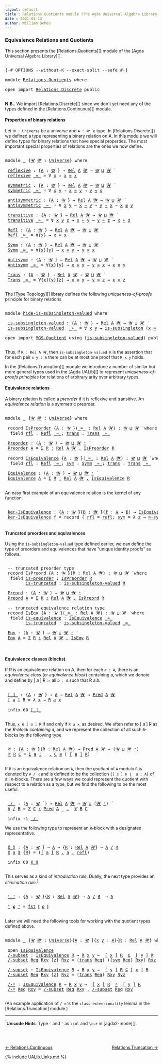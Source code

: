```yaml
---
layout: default
title : Relations.Quotients module (The Agda Universal Algebra Library)
date : 2021-01-13
author: William DeMeo
---
```


### <a id="equivalence-relations-and-quotients">Equivalence Relations and Quotients</a>

This section presents the [Relations.Quotients][] module of the [Agda Universal Algebra Library][].

<pre class="Agda">

<a id="342" class="Symbol">{-#</a> <a id="346" class="Keyword">OPTIONS</a> <a id="354" class="Pragma">--without-K</a> <a id="366" class="Pragma">--exact-split</a> <a id="380" class="Pragma">--safe</a> <a id="387" class="Symbol">#-}</a>

<a id="392" class="Keyword">module</a> <a id="399" href="Relations.Quotients.html" class="Module">Relations.Quotients</a> <a id="419" class="Keyword">where</a>

<a id="426" class="Keyword">open</a> <a id="431" class="Keyword">import</a> <a id="438" href="Relations.Discrete.html" class="Module">Relations.Discrete</a> <a id="457" class="Keyword">public</a>

</pre>

**N.B.**. We import [Relations.Discrete][] since we don't yet need any of the types defined in the [Relations.Continuous][] module.


#### <a id="properties-of-binary-relations">Properties of binary relations</a>

Let `𝓤 : Universe` be a universe and `A : 𝓤 ̇` a type.  In [Relations.Discrete][] we defined a type representing a binary relation on A.  In this module we will define types for binary relations that have special properties. The most important special properties of relations are the ones we now define.

<pre class="Agda">

<a id="1010" class="Keyword">module</a> <a id="1017" href="Relations.Quotients.html#1017" class="Module">_</a> <a id="1019" class="Symbol">{</a><a id="1020" href="Relations.Quotients.html#1020" class="Bound">𝓤</a> <a id="1022" href="Relations.Quotients.html#1022" class="Bound">𝓦</a> <a id="1024" class="Symbol">:</a> <a id="1026" href="Universes.html#205" class="Postulate">Universe</a><a id="1034" class="Symbol">}</a> <a id="1036" class="Keyword">where</a>

 <a id="1044" href="Relations.Quotients.html#1044" class="Function">reflexive</a> <a id="1054" class="Symbol">:</a> <a id="1056" class="Symbol">{</a><a id="1057" href="Relations.Quotients.html#1057" class="Bound">A</a> <a id="1059" class="Symbol">:</a> <a id="1061" href="Relations.Quotients.html#1020" class="Bound">𝓤</a> <a id="1063" href="Universes.html#403" class="Function Operator">̇</a><a id="1064" class="Symbol">}</a> <a id="1066" class="Symbol">→</a> <a id="1068" href="Relations.Discrete.html#6780" class="Function">Rel</a> <a id="1072" href="Relations.Quotients.html#1057" class="Bound">A</a> <a id="1074" href="Relations.Quotients.html#1022" class="Bound">𝓦</a> <a id="1076" class="Symbol">→</a> <a id="1078" href="Relations.Quotients.html#1020" class="Bound">𝓤</a> <a id="1080" href="Agda.Primitive.html#636" class="Primitive Operator">⊔</a> <a id="1082" href="Relations.Quotients.html#1022" class="Bound">𝓦</a> <a id="1084" href="Universes.html#403" class="Function Operator">̇</a>
 <a id="1087" href="Relations.Quotients.html#1044" class="Function">reflexive</a> <a id="1097" href="Relations.Quotients.html#1097" class="Bound Operator">_≈_</a> <a id="1101" class="Symbol">=</a> <a id="1103" class="Symbol">∀</a> <a id="1105" href="Relations.Quotients.html#1105" class="Bound">x</a> <a id="1107" class="Symbol">→</a> <a id="1109" href="Relations.Quotients.html#1105" class="Bound">x</a> <a id="1111" href="Relations.Quotients.html#1097" class="Bound Operator">≈</a> <a id="1113" href="Relations.Quotients.html#1105" class="Bound">x</a>

 <a id="1117" href="Relations.Quotients.html#1117" class="Function">symmetric</a> <a id="1127" class="Symbol">:</a> <a id="1129" class="Symbol">{</a><a id="1130" href="Relations.Quotients.html#1130" class="Bound">A</a> <a id="1132" class="Symbol">:</a> <a id="1134" href="Relations.Quotients.html#1020" class="Bound">𝓤</a> <a id="1136" href="Universes.html#403" class="Function Operator">̇</a><a id="1137" class="Symbol">}</a> <a id="1139" class="Symbol">→</a> <a id="1141" href="Relations.Discrete.html#6780" class="Function">Rel</a> <a id="1145" href="Relations.Quotients.html#1130" class="Bound">A</a> <a id="1147" href="Relations.Quotients.html#1022" class="Bound">𝓦</a> <a id="1149" class="Symbol">→</a> <a id="1151" href="Relations.Quotients.html#1020" class="Bound">𝓤</a> <a id="1153" href="Agda.Primitive.html#636" class="Primitive Operator">⊔</a> <a id="1155" href="Relations.Quotients.html#1022" class="Bound">𝓦</a> <a id="1157" href="Universes.html#403" class="Function Operator">̇</a>
 <a id="1160" href="Relations.Quotients.html#1117" class="Function">symmetric</a> <a id="1170" href="Relations.Quotients.html#1170" class="Bound Operator">_≈_</a> <a id="1174" class="Symbol">=</a> <a id="1176" class="Symbol">∀</a> <a id="1178" href="Relations.Quotients.html#1178" class="Bound">x</a> <a id="1180" href="Relations.Quotients.html#1180" class="Bound">y</a> <a id="1182" class="Symbol">→</a> <a id="1184" href="Relations.Quotients.html#1178" class="Bound">x</a> <a id="1186" href="Relations.Quotients.html#1170" class="Bound Operator">≈</a> <a id="1188" href="Relations.Quotients.html#1180" class="Bound">y</a> <a id="1190" class="Symbol">→</a> <a id="1192" href="Relations.Quotients.html#1180" class="Bound">y</a> <a id="1194" href="Relations.Quotients.html#1170" class="Bound Operator">≈</a> <a id="1196" href="Relations.Quotients.html#1178" class="Bound">x</a>

 <a id="1200" href="Relations.Quotients.html#1200" class="Function">antisymmetric</a> <a id="1214" class="Symbol">:</a> <a id="1216" class="Symbol">{</a><a id="1217" href="Relations.Quotients.html#1217" class="Bound">A</a> <a id="1219" class="Symbol">:</a> <a id="1221" href="Relations.Quotients.html#1020" class="Bound">𝓤</a> <a id="1223" href="Universes.html#403" class="Function Operator">̇</a><a id="1224" class="Symbol">}</a> <a id="1226" class="Symbol">→</a> <a id="1228" href="Relations.Discrete.html#6780" class="Function">Rel</a> <a id="1232" href="Relations.Quotients.html#1217" class="Bound">A</a> <a id="1234" href="Relations.Quotients.html#1022" class="Bound">𝓦</a> <a id="1236" class="Symbol">→</a> <a id="1238" href="Relations.Quotients.html#1020" class="Bound">𝓤</a> <a id="1240" href="Agda.Primitive.html#636" class="Primitive Operator">⊔</a> <a id="1242" href="Relations.Quotients.html#1022" class="Bound">𝓦</a> <a id="1244" href="Universes.html#403" class="Function Operator">̇</a>
 <a id="1247" href="Relations.Quotients.html#1200" class="Function">antisymmetric</a> <a id="1261" href="Relations.Quotients.html#1261" class="Bound Operator">_≈_</a> <a id="1265" class="Symbol">=</a> <a id="1267" class="Symbol">∀</a> <a id="1269" href="Relations.Quotients.html#1269" class="Bound">x</a> <a id="1271" href="Relations.Quotients.html#1271" class="Bound">y</a> <a id="1273" class="Symbol">→</a> <a id="1275" href="Relations.Quotients.html#1269" class="Bound">x</a> <a id="1277" href="Relations.Quotients.html#1261" class="Bound Operator">≈</a> <a id="1279" href="Relations.Quotients.html#1271" class="Bound">y</a> <a id="1281" class="Symbol">→</a> <a id="1283" href="Relations.Quotients.html#1271" class="Bound">y</a> <a id="1285" href="Relations.Quotients.html#1261" class="Bound Operator">≈</a> <a id="1287" href="Relations.Quotients.html#1269" class="Bound">x</a> <a id="1289" class="Symbol">→</a> <a id="1291" href="Relations.Quotients.html#1269" class="Bound">x</a> <a id="1293" href="Overture.Equality.html#2388" class="Datatype Operator">≡</a> <a id="1295" href="Relations.Quotients.html#1271" class="Bound">y</a>

 <a id="1299" href="Relations.Quotients.html#1299" class="Function">transitive</a> <a id="1310" class="Symbol">:</a> <a id="1312" class="Symbol">{</a><a id="1313" href="Relations.Quotients.html#1313" class="Bound">A</a> <a id="1315" class="Symbol">:</a> <a id="1317" href="Relations.Quotients.html#1020" class="Bound">𝓤</a> <a id="1319" href="Universes.html#403" class="Function Operator">̇</a><a id="1320" class="Symbol">}</a> <a id="1322" class="Symbol">→</a> <a id="1324" href="Relations.Discrete.html#6780" class="Function">Rel</a> <a id="1328" href="Relations.Quotients.html#1313" class="Bound">A</a> <a id="1330" href="Relations.Quotients.html#1022" class="Bound">𝓦</a> <a id="1332" class="Symbol">→</a> <a id="1334" href="Relations.Quotients.html#1020" class="Bound">𝓤</a> <a id="1336" href="Agda.Primitive.html#636" class="Primitive Operator">⊔</a> <a id="1338" href="Relations.Quotients.html#1022" class="Bound">𝓦</a> <a id="1340" href="Universes.html#403" class="Function Operator">̇</a>
 <a id="1343" href="Relations.Quotients.html#1299" class="Function">transitive</a> <a id="1354" href="Relations.Quotients.html#1354" class="Bound Operator">_≈_</a> <a id="1358" class="Symbol">=</a> <a id="1360" class="Symbol">∀</a> <a id="1362" href="Relations.Quotients.html#1362" class="Bound">x</a> <a id="1364" href="Relations.Quotients.html#1364" class="Bound">y</a> <a id="1366" href="Relations.Quotients.html#1366" class="Bound">z</a> <a id="1368" class="Symbol">→</a> <a id="1370" href="Relations.Quotients.html#1362" class="Bound">x</a> <a id="1372" href="Relations.Quotients.html#1354" class="Bound Operator">≈</a> <a id="1374" href="Relations.Quotients.html#1364" class="Bound">y</a> <a id="1376" class="Symbol">→</a> <a id="1378" href="Relations.Quotients.html#1364" class="Bound">y</a> <a id="1380" href="Relations.Quotients.html#1354" class="Bound Operator">≈</a> <a id="1382" href="Relations.Quotients.html#1366" class="Bound">z</a> <a id="1384" class="Symbol">→</a> <a id="1386" href="Relations.Quotients.html#1362" class="Bound">x</a> <a id="1388" href="Relations.Quotients.html#1354" class="Bound Operator">≈</a> <a id="1390" href="Relations.Quotients.html#1366" class="Bound">z</a>

 <a id="1394" href="Relations.Quotients.html#1394" class="Function">Refl</a> <a id="1399" class="Symbol">:</a> <a id="1401" class="Symbol">{</a><a id="1402" href="Relations.Quotients.html#1402" class="Bound">A</a> <a id="1404" class="Symbol">:</a> <a id="1406" href="Relations.Quotients.html#1020" class="Bound">𝓤</a> <a id="1408" href="Universes.html#403" class="Function Operator">̇</a><a id="1409" class="Symbol">}</a> <a id="1411" class="Symbol">→</a> <a id="1413" href="Relations.Discrete.html#6780" class="Function">Rel</a> <a id="1417" href="Relations.Quotients.html#1402" class="Bound">A</a> <a id="1419" href="Relations.Quotients.html#1022" class="Bound">𝓦</a> <a id="1421" class="Symbol">→</a> <a id="1423" href="Relations.Quotients.html#1020" class="Bound">𝓤</a> <a id="1425" href="Agda.Primitive.html#636" class="Primitive Operator">⊔</a> <a id="1427" href="Relations.Quotients.html#1022" class="Bound">𝓦</a> <a id="1429" href="Universes.html#403" class="Function Operator">̇</a>
 <a id="1432" href="Relations.Quotients.html#1394" class="Function">Refl</a> <a id="1437" href="Relations.Quotients.html#1437" class="Bound Operator">_≈_</a> <a id="1441" class="Symbol">=</a> <a id="1443" class="Symbol">∀{</a><a id="1445" href="Relations.Quotients.html#1445" class="Bound">x</a><a id="1446" class="Symbol">}</a> <a id="1448" class="Symbol">→</a> <a id="1450" href="Relations.Quotients.html#1445" class="Bound">x</a> <a id="1452" href="Relations.Quotients.html#1437" class="Bound Operator">≈</a> <a id="1454" href="Relations.Quotients.html#1445" class="Bound">x</a>

 <a id="1458" href="Relations.Quotients.html#1458" class="Function">Symm</a> <a id="1463" class="Symbol">:</a> <a id="1465" class="Symbol">{</a><a id="1466" href="Relations.Quotients.html#1466" class="Bound">A</a> <a id="1468" class="Symbol">:</a> <a id="1470" href="Relations.Quotients.html#1020" class="Bound">𝓤</a> <a id="1472" href="Universes.html#403" class="Function Operator">̇</a><a id="1473" class="Symbol">}</a> <a id="1475" class="Symbol">→</a> <a id="1477" href="Relations.Discrete.html#6780" class="Function">Rel</a> <a id="1481" href="Relations.Quotients.html#1466" class="Bound">A</a> <a id="1483" href="Relations.Quotients.html#1022" class="Bound">𝓦</a> <a id="1485" class="Symbol">→</a> <a id="1487" href="Relations.Quotients.html#1020" class="Bound">𝓤</a> <a id="1489" href="Agda.Primitive.html#636" class="Primitive Operator">⊔</a> <a id="1491" href="Relations.Quotients.html#1022" class="Bound">𝓦</a> <a id="1493" href="Universes.html#403" class="Function Operator">̇</a>
 <a id="1496" href="Relations.Quotients.html#1458" class="Function">Symm</a> <a id="1501" href="Relations.Quotients.html#1501" class="Bound Operator">_≈_</a> <a id="1505" class="Symbol">=</a> <a id="1507" class="Symbol">∀{</a><a id="1509" href="Relations.Quotients.html#1509" class="Bound">x</a><a id="1510" class="Symbol">}{</a><a id="1512" href="Relations.Quotients.html#1512" class="Bound">y</a><a id="1513" class="Symbol">}</a> <a id="1515" class="Symbol">→</a> <a id="1517" href="Relations.Quotients.html#1509" class="Bound">x</a> <a id="1519" href="Relations.Quotients.html#1501" class="Bound Operator">≈</a> <a id="1521" href="Relations.Quotients.html#1512" class="Bound">y</a> <a id="1523" class="Symbol">→</a> <a id="1525" href="Relations.Quotients.html#1512" class="Bound">y</a> <a id="1527" href="Relations.Quotients.html#1501" class="Bound Operator">≈</a> <a id="1529" href="Relations.Quotients.html#1509" class="Bound">x</a>

 <a id="1533" href="Relations.Quotients.html#1533" class="Function">Antisymm</a> <a id="1542" class="Symbol">:</a> <a id="1544" class="Symbol">{</a><a id="1545" href="Relations.Quotients.html#1545" class="Bound">A</a> <a id="1547" class="Symbol">:</a> <a id="1549" href="Relations.Quotients.html#1020" class="Bound">𝓤</a> <a id="1551" href="Universes.html#403" class="Function Operator">̇</a><a id="1552" class="Symbol">}</a> <a id="1554" class="Symbol">→</a> <a id="1556" href="Relations.Discrete.html#6780" class="Function">Rel</a> <a id="1560" href="Relations.Quotients.html#1545" class="Bound">A</a> <a id="1562" href="Relations.Quotients.html#1022" class="Bound">𝓦</a> <a id="1564" class="Symbol">→</a> <a id="1566" href="Relations.Quotients.html#1020" class="Bound">𝓤</a> <a id="1568" href="Agda.Primitive.html#636" class="Primitive Operator">⊔</a> <a id="1570" href="Relations.Quotients.html#1022" class="Bound">𝓦</a> <a id="1572" href="Universes.html#403" class="Function Operator">̇</a>
 <a id="1575" href="Relations.Quotients.html#1533" class="Function">Antisymm</a> <a id="1584" href="Relations.Quotients.html#1584" class="Bound Operator">_≈_</a> <a id="1588" class="Symbol">=</a> <a id="1590" class="Symbol">∀{</a><a id="1592" href="Relations.Quotients.html#1592" class="Bound">x</a><a id="1593" class="Symbol">}{</a><a id="1595" href="Relations.Quotients.html#1595" class="Bound">y</a><a id="1596" class="Symbol">}</a> <a id="1598" class="Symbol">→</a> <a id="1600" href="Relations.Quotients.html#1592" class="Bound">x</a> <a id="1602" href="Relations.Quotients.html#1584" class="Bound Operator">≈</a> <a id="1604" href="Relations.Quotients.html#1595" class="Bound">y</a> <a id="1606" class="Symbol">→</a> <a id="1608" href="Relations.Quotients.html#1595" class="Bound">y</a> <a id="1610" href="Relations.Quotients.html#1584" class="Bound Operator">≈</a> <a id="1612" href="Relations.Quotients.html#1592" class="Bound">x</a> <a id="1614" class="Symbol">→</a> <a id="1616" href="Relations.Quotients.html#1592" class="Bound">x</a> <a id="1618" href="Overture.Equality.html#2388" class="Datatype Operator">≡</a> <a id="1620" href="Relations.Quotients.html#1595" class="Bound">y</a>

 <a id="1624" href="Relations.Quotients.html#1624" class="Function">Trans</a> <a id="1630" class="Symbol">:</a> <a id="1632" class="Symbol">{</a><a id="1633" href="Relations.Quotients.html#1633" class="Bound">A</a> <a id="1635" class="Symbol">:</a> <a id="1637" href="Relations.Quotients.html#1020" class="Bound">𝓤</a> <a id="1639" href="Universes.html#403" class="Function Operator">̇</a><a id="1640" class="Symbol">}</a> <a id="1642" class="Symbol">→</a> <a id="1644" href="Relations.Discrete.html#6780" class="Function">Rel</a> <a id="1648" href="Relations.Quotients.html#1633" class="Bound">A</a> <a id="1650" href="Relations.Quotients.html#1022" class="Bound">𝓦</a> <a id="1652" class="Symbol">→</a> <a id="1654" href="Relations.Quotients.html#1020" class="Bound">𝓤</a> <a id="1656" href="Agda.Primitive.html#636" class="Primitive Operator">⊔</a> <a id="1658" href="Relations.Quotients.html#1022" class="Bound">𝓦</a> <a id="1660" href="Universes.html#403" class="Function Operator">̇</a>
 <a id="1663" href="Relations.Quotients.html#1624" class="Function">Trans</a> <a id="1669" href="Relations.Quotients.html#1669" class="Bound Operator">_≈_</a> <a id="1673" class="Symbol">=</a> <a id="1675" class="Symbol">∀{</a><a id="1677" href="Relations.Quotients.html#1677" class="Bound">x</a><a id="1678" class="Symbol">}{</a><a id="1680" href="Relations.Quotients.html#1680" class="Bound">y</a><a id="1681" class="Symbol">}{</a><a id="1683" href="Relations.Quotients.html#1683" class="Bound">z</a><a id="1684" class="Symbol">}</a> <a id="1686" class="Symbol">→</a> <a id="1688" href="Relations.Quotients.html#1677" class="Bound">x</a> <a id="1690" href="Relations.Quotients.html#1669" class="Bound Operator">≈</a> <a id="1692" href="Relations.Quotients.html#1680" class="Bound">y</a> <a id="1694" class="Symbol">→</a> <a id="1696" href="Relations.Quotients.html#1680" class="Bound">y</a> <a id="1698" href="Relations.Quotients.html#1669" class="Bound Operator">≈</a> <a id="1700" href="Relations.Quotients.html#1683" class="Bound">z</a> <a id="1702" class="Symbol">→</a> <a id="1704" href="Relations.Quotients.html#1677" class="Bound">x</a> <a id="1706" href="Relations.Quotients.html#1669" class="Bound Operator">≈</a> <a id="1708" href="Relations.Quotients.html#1683" class="Bound">z</a>

</pre>

The [Type Topology][] library defines the following *uniqueness-of-proofs* principle for binary relations.

<pre class="Agda">

<a id="1845" class="Keyword">module</a> <a id="hide-is-subsingleton-valued"></a><a id="1852" href="Relations.Quotients.html#1852" class="Module">hide-is-subsingleton-valued</a> <a id="1880" class="Keyword">where</a>

 <a id="hide-is-subsingleton-valued.is-subsingleton-valued"></a><a id="1888" href="Relations.Quotients.html#1888" class="Function">is-subsingleton-valued</a> <a id="1911" class="Symbol">:</a> <a id="1913" class="Symbol">{</a><a id="1914" href="Relations.Quotients.html#1914" class="Bound">A</a> <a id="1916" class="Symbol">:</a> <a id="1918" href="Universes.html#260" class="Generalizable">𝓤</a> <a id="1920" href="Universes.html#403" class="Function Operator">̇</a><a id="1921" class="Symbol">}</a> <a id="1923" class="Symbol">→</a> <a id="1925" href="Relations.Discrete.html#6780" class="Function">Rel</a> <a id="1929" href="Relations.Quotients.html#1914" class="Bound">A</a> <a id="1931" href="Universes.html#264" class="Generalizable">𝓦</a> <a id="1933" class="Symbol">→</a> <a id="1935" href="Universes.html#260" class="Generalizable">𝓤</a> <a id="1937" href="Agda.Primitive.html#636" class="Primitive Operator">⊔</a> <a id="1939" href="Universes.html#264" class="Generalizable">𝓦</a> <a id="1941" href="Universes.html#403" class="Function Operator">̇</a>
 <a id="1944" href="Relations.Quotients.html#1888" class="Function">is-subsingleton-valued</a>  <a id="1968" href="Relations.Quotients.html#1968" class="Bound Operator">_≈_</a> <a id="1972" class="Symbol">=</a> <a id="1974" class="Symbol">∀</a> <a id="1976" href="Relations.Quotients.html#1976" class="Bound">x</a> <a id="1978" href="Relations.Quotients.html#1978" class="Bound">y</a> <a id="1980" class="Symbol">→</a> <a id="1982" href="MGS-Basic-UF.html#743" class="Function">is-subsingleton</a> <a id="1998" class="Symbol">(</a><a id="1999" href="Relations.Quotients.html#1976" class="Bound">x</a> <a id="2001" href="Relations.Quotients.html#1968" class="Bound Operator">≈</a> <a id="2003" href="Relations.Quotients.html#1978" class="Bound">y</a><a id="2004" class="Symbol">)</a>

<a id="2007" class="Keyword">open</a> <a id="2012" class="Keyword">import</a> <a id="2019" href="MGS-Quotient.html" class="Module">MGS-Quotient</a> <a id="2032" class="Keyword">using</a> <a id="2038" class="Symbol">(</a><a id="2039" href="MGS-Quotient.html#398" class="Function">is-subsingleton-valued</a><a id="2061" class="Symbol">)</a> <a id="2063" class="Keyword">public</a>

</pre>

Thus, if `R : Rel A 𝓦`, then `is-subsingleton-valued R` is the assertion that for each pair `x y : A` there can be at most one proof that `R x y` holds.

In the [Relations.Truncation][] module we introduce a number of similar but more general types used in the [Agda UALib][] to represent *uniqueness-of-proofs principles* for relations of arbitrary arity over arbitrary types.


#### <a id="equivalence-classes">Equivalence relations</a>

A binary relation is called a *preorder* if it is reflexive and transitive. An *equivalence relation* is a symmetric preorder.


<pre class="Agda">

<a id="2666" class="Keyword">module</a> <a id="2673" href="Relations.Quotients.html#2673" class="Module">_</a> <a id="2675" class="Symbol">{</a><a id="2676" href="Relations.Quotients.html#2676" class="Bound">𝓤</a> <a id="2678" href="Relations.Quotients.html#2678" class="Bound">𝓦</a> <a id="2680" class="Symbol">:</a> <a id="2682" href="Universes.html#205" class="Postulate">Universe</a><a id="2690" class="Symbol">}</a> <a id="2692" class="Keyword">where</a>

 <a id="2700" class="Keyword">record</a> <a id="2707" href="Relations.Quotients.html#2707" class="Record">IsPreorder</a> <a id="2718" class="Symbol">{</a><a id="2719" href="Relations.Quotients.html#2719" class="Bound">A</a> <a id="2721" class="Symbol">:</a> <a id="2723" href="Relations.Quotients.html#2676" class="Bound">𝓤</a> <a id="2725" href="Universes.html#403" class="Function Operator">̇</a><a id="2726" class="Symbol">}(</a><a id="2728" href="Relations.Quotients.html#2728" class="Bound Operator">_≈_</a> <a id="2732" class="Symbol">:</a> <a id="2734" href="Relations.Discrete.html#6780" class="Function">Rel</a> <a id="2738" href="Relations.Quotients.html#2719" class="Bound">A</a> <a id="2740" href="Relations.Quotients.html#2678" class="Bound">𝓦</a><a id="2741" class="Symbol">)</a> <a id="2743" class="Symbol">:</a> <a id="2745" href="Relations.Quotients.html#2676" class="Bound">𝓤</a> <a id="2747" href="Agda.Primitive.html#636" class="Primitive Operator">⊔</a> <a id="2749" href="Relations.Quotients.html#2678" class="Bound">𝓦</a> <a id="2751" href="Universes.html#403" class="Function Operator">̇</a> <a id="2753" class="Keyword">where</a>
  <a id="2761" class="Keyword">field</a> <a id="2767" href="Relations.Quotients.html#2767" class="Field">rfl</a> <a id="2771" class="Symbol">:</a> <a id="2773" href="Relations.Quotients.html#1394" class="Function">Refl</a> <a id="2778" href="Relations.Quotients.html#2728" class="Bound Operator">_≈_</a><a id="2781" class="Symbol">;</a> <a id="2783" href="Relations.Quotients.html#2783" class="Field">trans</a> <a id="2789" class="Symbol">:</a> <a id="2791" href="Relations.Quotients.html#1624" class="Function">Trans</a> <a id="2797" href="Relations.Quotients.html#2728" class="Bound Operator">_≈_</a>

 <a id="2803" href="Relations.Quotients.html#2803" class="Function">Preorder</a> <a id="2812" class="Symbol">:</a> <a id="2814" class="Symbol">(</a><a id="2815" href="Relations.Quotients.html#2815" class="Bound">A</a> <a id="2817" class="Symbol">:</a> <a id="2819" href="Relations.Quotients.html#2676" class="Bound">𝓤</a> <a id="2821" href="Universes.html#403" class="Function Operator">̇</a><a id="2822" class="Symbol">)</a> <a id="2824" class="Symbol">→</a> <a id="2826" href="Relations.Quotients.html#2676" class="Bound">𝓤</a> <a id="2828" href="Agda.Primitive.html#636" class="Primitive Operator">⊔</a> <a id="2830" href="Relations.Quotients.html#2678" class="Bound">𝓦</a> <a id="2832" href="Universes.html#181" class="Primitive Operator">⁺</a> <a id="2834" href="Universes.html#403" class="Function Operator">̇</a>
 <a id="2837" href="Relations.Quotients.html#2803" class="Function">Preorder</a> <a id="2846" href="Relations.Quotients.html#2846" class="Bound">A</a> <a id="2848" class="Symbol">=</a> <a id="2850" href="MGS-MLTT.html#3074" class="Function">Σ</a> <a id="2852" href="Relations.Quotients.html#2852" class="Bound">R</a> <a id="2854" href="MGS-MLTT.html#3074" class="Function">꞉</a> <a id="2856" href="Relations.Discrete.html#6780" class="Function">Rel</a> <a id="2860" href="Relations.Quotients.html#2846" class="Bound">A</a> <a id="2862" href="Relations.Quotients.html#2678" class="Bound">𝓦</a> <a id="2864" href="MGS-MLTT.html#3074" class="Function">,</a> <a id="2866" href="Relations.Quotients.html#2707" class="Record">IsPreorder</a> <a id="2877" href="Relations.Quotients.html#2852" class="Bound">R</a>

 <a id="2881" class="Keyword">record</a> <a id="2888" href="Relations.Quotients.html#2888" class="Record">IsEquivalence</a> <a id="2902" class="Symbol">{</a><a id="2903" href="Relations.Quotients.html#2903" class="Bound">A</a> <a id="2905" class="Symbol">:</a> <a id="2907" href="Relations.Quotients.html#2676" class="Bound">𝓤</a> <a id="2909" href="Universes.html#403" class="Function Operator">̇</a><a id="2910" class="Symbol">}(</a><a id="2912" href="Relations.Quotients.html#2912" class="Bound Operator">_≈_</a> <a id="2916" class="Symbol">:</a> <a id="2918" href="Relations.Discrete.html#6780" class="Function">Rel</a> <a id="2922" href="Relations.Quotients.html#2903" class="Bound">A</a> <a id="2924" href="Relations.Quotients.html#2678" class="Bound">𝓦</a><a id="2925" class="Symbol">)</a> <a id="2927" class="Symbol">:</a> <a id="2929" href="Relations.Quotients.html#2676" class="Bound">𝓤</a> <a id="2931" href="Agda.Primitive.html#636" class="Primitive Operator">⊔</a> <a id="2933" href="Relations.Quotients.html#2678" class="Bound">𝓦</a> <a id="2935" href="Universes.html#403" class="Function Operator">̇</a> <a id="2937" class="Keyword">where</a>
  <a id="2945" class="Keyword">field</a> <a id="2951" href="Relations.Quotients.html#2951" class="Field">rfl</a> <a id="2955" class="Symbol">:</a> <a id="2957" href="Relations.Quotients.html#1394" class="Function">Refl</a> <a id="2962" href="Relations.Quotients.html#2912" class="Bound Operator">_≈_</a><a id="2965" class="Symbol">;</a> <a id="2967" href="Relations.Quotients.html#2967" class="Field">sym</a> <a id="2971" class="Symbol">:</a> <a id="2973" href="Relations.Quotients.html#1458" class="Function">Symm</a> <a id="2978" href="Relations.Quotients.html#2912" class="Bound Operator">_≈_</a><a id="2981" class="Symbol">;</a> <a id="2983" href="Relations.Quotients.html#2983" class="Field">trans</a> <a id="2989" class="Symbol">:</a> <a id="2991" href="Relations.Quotients.html#1624" class="Function">Trans</a> <a id="2997" href="Relations.Quotients.html#2912" class="Bound Operator">_≈_</a>

 <a id="3003" href="Relations.Quotients.html#3003" class="Function">Equivalence</a> <a id="3015" class="Symbol">:</a> <a id="3017" class="Symbol">(</a><a id="3018" href="Relations.Quotients.html#3018" class="Bound">A</a> <a id="3020" class="Symbol">:</a> <a id="3022" href="Relations.Quotients.html#2676" class="Bound">𝓤</a> <a id="3024" href="Universes.html#403" class="Function Operator">̇</a><a id="3025" class="Symbol">)</a> <a id="3027" class="Symbol">→</a> <a id="3029" href="Relations.Quotients.html#2676" class="Bound">𝓤</a> <a id="3031" href="Agda.Primitive.html#636" class="Primitive Operator">⊔</a> <a id="3033" href="Relations.Quotients.html#2678" class="Bound">𝓦</a> <a id="3035" href="Universes.html#181" class="Primitive Operator">⁺</a> <a id="3037" href="Universes.html#403" class="Function Operator">̇</a>
 <a id="3040" href="Relations.Quotients.html#3003" class="Function">Equivalence</a> <a id="3052" href="Relations.Quotients.html#3052" class="Bound">A</a> <a id="3054" class="Symbol">=</a> <a id="3056" href="MGS-MLTT.html#3074" class="Function">Σ</a> <a id="3058" href="Relations.Quotients.html#3058" class="Bound">R</a> <a id="3060" href="MGS-MLTT.html#3074" class="Function">꞉</a> <a id="3062" href="Relations.Discrete.html#6780" class="Function">Rel</a> <a id="3066" href="Relations.Quotients.html#3052" class="Bound">A</a> <a id="3068" href="Relations.Quotients.html#2678" class="Bound">𝓦</a> <a id="3070" href="MGS-MLTT.html#3074" class="Function">,</a> <a id="3072" href="Relations.Quotients.html#2888" class="Record">IsEquivalence</a> <a id="3086" href="Relations.Quotients.html#3058" class="Bound">R</a>

</pre>

An easy first example of an equivalence relation is the kernel of any function.

<pre class="Agda">

 <a id="3197" href="Relations.Quotients.html#3197" class="Function">ker-IsEquivalence</a> <a id="3215" class="Symbol">:</a> <a id="3217" class="Symbol">{</a><a id="3218" href="Relations.Quotients.html#3218" class="Bound">A</a> <a id="3220" class="Symbol">:</a> <a id="3222" href="Relations.Quotients.html#2676" class="Bound">𝓤</a> <a id="3224" href="Universes.html#403" class="Function Operator">̇</a><a id="3225" class="Symbol">}{</a><a id="3227" href="Relations.Quotients.html#3227" class="Bound">B</a> <a id="3229" class="Symbol">:</a> <a id="3231" href="Relations.Quotients.html#2678" class="Bound">𝓦</a> <a id="3233" href="Universes.html#403" class="Function Operator">̇</a><a id="3234" class="Symbol">}(</a><a id="3236" href="Relations.Quotients.html#3236" class="Bound">f</a> <a id="3238" class="Symbol">:</a> <a id="3240" href="Relations.Quotients.html#3218" class="Bound">A</a> <a id="3242" class="Symbol">→</a> <a id="3244" href="Relations.Quotients.html#3227" class="Bound">B</a><a id="3245" class="Symbol">)</a> <a id="3247" class="Symbol">→</a> <a id="3249" href="Relations.Quotients.html#2888" class="Record">IsEquivalence</a> <a id="3263" class="Symbol">(</a><a id="3264" href="Relations.Discrete.html#7316" class="Function">ker</a> <a id="3268" href="Relations.Quotients.html#3236" class="Bound">f</a><a id="3269" class="Symbol">)</a>
 <a id="3272" href="Relations.Quotients.html#3197" class="Function">ker-IsEquivalence</a> <a id="3290" href="Relations.Quotients.html#3290" class="Bound">f</a> <a id="3292" class="Symbol">=</a> <a id="3294" class="Keyword">record</a> <a id="3301" class="Symbol">{</a> <a id="3303" href="Relations.Quotients.html#2951" class="Field">rfl</a> <a id="3307" class="Symbol">=</a> <a id="3309" href="Identity-Type.html#162" class="InductiveConstructor">refl</a><a id="3313" class="Symbol">;</a> <a id="3315" href="Relations.Quotients.html#2967" class="Field">sym</a> <a id="3319" class="Symbol">=</a> <a id="3321" class="Symbol">λ</a> <a id="3323" href="Relations.Quotients.html#3323" class="Bound">z</a> <a id="3325" class="Symbol">→</a> <a id="3327" href="Overture.Equality.html#2942" class="Function">≡-sym</a> <a id="3333" href="Relations.Quotients.html#3323" class="Bound">z</a> <a id="3335" class="Symbol">;</a> <a id="3337" href="Relations.Quotients.html#2983" class="Field">trans</a> <a id="3343" class="Symbol">=</a> <a id="3345" class="Symbol">λ</a> <a id="3347" href="Relations.Quotients.html#3347" class="Bound">p</a> <a id="3349" href="Relations.Quotients.html#3349" class="Bound">q</a> <a id="3351" class="Symbol">→</a> <a id="3353" href="Overture.Equality.html#3101" class="Function">≡-trans</a> <a id="3361" href="Relations.Quotients.html#3347" class="Bound">p</a> <a id="3363" href="Relations.Quotients.html#3349" class="Bound">q</a> <a id="3365" class="Symbol">}</a>

</pre>

#### Truncated preorders and equivalences

Using the `is-subsingleton-valued` type defined earlier, we can define the type of preorders and equivalences that have "unique identity proofs" as follows.

<pre class="Agda">

 <a id="3596" class="Comment">-- truncated preorder type</a>
 <a id="3624" class="Keyword">record</a> <a id="3631" href="Relations.Quotients.html#3631" class="Record">IsPreord</a> <a id="3640" class="Symbol">{</a><a id="3641" href="Relations.Quotients.html#3641" class="Bound">A</a> <a id="3643" class="Symbol">:</a> <a id="3645" href="Relations.Quotients.html#2676" class="Bound">𝓤</a> <a id="3647" href="Universes.html#403" class="Function Operator">̇</a><a id="3648" class="Symbol">}(</a><a id="3650" href="Relations.Quotients.html#3650" class="Bound">R</a> <a id="3652" class="Symbol">:</a> <a id="3654" href="Relations.Discrete.html#6780" class="Function">Rel</a> <a id="3658" href="Relations.Quotients.html#3641" class="Bound">A</a> <a id="3660" href="Relations.Quotients.html#2678" class="Bound">𝓦</a><a id="3661" class="Symbol">)</a> <a id="3663" class="Symbol">:</a> <a id="3665" href="Relations.Quotients.html#2676" class="Bound">𝓤</a> <a id="3667" href="Agda.Primitive.html#636" class="Primitive Operator">⊔</a> <a id="3669" href="Relations.Quotients.html#2678" class="Bound">𝓦</a> <a id="3671" href="Universes.html#403" class="Function Operator">̇</a> <a id="3673" class="Keyword">where</a>
  <a id="3681" class="Keyword">field</a> <a id="3687" href="Relations.Quotients.html#3687" class="Field">is-preorder</a> <a id="3699" class="Symbol">:</a> <a id="3701" href="Relations.Quotients.html#2707" class="Record">IsPreorder</a> <a id="3712" href="Relations.Quotients.html#3650" class="Bound">R</a>
        <a id="3722" href="Relations.Quotients.html#3722" class="Field">is-truncated</a> <a id="3735" class="Symbol">:</a> <a id="3737" href="MGS-Quotient.html#398" class="Function">is-subsingleton-valued</a> <a id="3760" href="Relations.Quotients.html#3650" class="Bound">R</a>

 <a id="3764" href="Relations.Quotients.html#3764" class="Function">Preord</a> <a id="3771" class="Symbol">:</a> <a id="3773" class="Symbol">(</a><a id="3774" href="Relations.Quotients.html#3774" class="Bound">A</a> <a id="3776" class="Symbol">:</a> <a id="3778" href="Relations.Quotients.html#2676" class="Bound">𝓤</a> <a id="3780" href="Universes.html#403" class="Function Operator">̇</a><a id="3781" class="Symbol">)</a> <a id="3783" class="Symbol">→</a> <a id="3785" href="Relations.Quotients.html#2676" class="Bound">𝓤</a> <a id="3787" href="Agda.Primitive.html#636" class="Primitive Operator">⊔</a> <a id="3789" href="Relations.Quotients.html#2678" class="Bound">𝓦</a> <a id="3791" href="Universes.html#181" class="Primitive Operator">⁺</a> <a id="3793" href="Universes.html#403" class="Function Operator">̇</a>
 <a id="3796" href="Relations.Quotients.html#3764" class="Function">Preord</a> <a id="3803" href="Relations.Quotients.html#3803" class="Bound">A</a> <a id="3805" class="Symbol">=</a> <a id="3807" href="MGS-MLTT.html#3074" class="Function">Σ</a> <a id="3809" href="Relations.Quotients.html#3809" class="Bound">R</a> <a id="3811" href="MGS-MLTT.html#3074" class="Function">꞉</a> <a id="3813" href="Relations.Discrete.html#6780" class="Function">Rel</a> <a id="3817" href="Relations.Quotients.html#3803" class="Bound">A</a> <a id="3819" href="Relations.Quotients.html#2678" class="Bound">𝓦</a> <a id="3821" href="MGS-MLTT.html#3074" class="Function">,</a> <a id="3823" href="Relations.Quotients.html#3631" class="Record">IsPreord</a> <a id="3832" href="Relations.Quotients.html#3809" class="Bound">R</a>

 <a id="3836" class="Comment">-- truncated equivalence relation type</a>
 <a id="3876" class="Keyword">record</a> <a id="3883" href="Relations.Quotients.html#3883" class="Record">IsEqv</a> <a id="3889" class="Symbol">{</a><a id="3890" href="Relations.Quotients.html#3890" class="Bound">A</a> <a id="3892" class="Symbol">:</a> <a id="3894" href="Relations.Quotients.html#2676" class="Bound">𝓤</a> <a id="3896" href="Universes.html#403" class="Function Operator">̇</a><a id="3897" class="Symbol">}(</a><a id="3899" href="Relations.Quotients.html#3899" class="Bound Operator">_≈_</a> <a id="3903" class="Symbol">:</a> <a id="3905" href="Relations.Discrete.html#6780" class="Function">Rel</a> <a id="3909" href="Relations.Quotients.html#3890" class="Bound">A</a> <a id="3911" href="Relations.Quotients.html#2678" class="Bound">𝓦</a><a id="3912" class="Symbol">)</a> <a id="3914" class="Symbol">:</a> <a id="3916" href="Relations.Quotients.html#2676" class="Bound">𝓤</a> <a id="3918" href="Agda.Primitive.html#636" class="Primitive Operator">⊔</a> <a id="3920" href="Relations.Quotients.html#2678" class="Bound">𝓦</a> <a id="3922" href="Universes.html#403" class="Function Operator">̇</a> <a id="3924" class="Keyword">where</a>
  <a id="3932" class="Keyword">field</a> <a id="3938" href="Relations.Quotients.html#3938" class="Field">is-equivalence</a> <a id="3953" class="Symbol">:</a> <a id="3955" href="Relations.Quotients.html#2888" class="Record">IsEquivalence</a> <a id="3969" href="Relations.Quotients.html#3899" class="Bound Operator">_≈_</a>
        <a id="3981" href="Relations.Quotients.html#3981" class="Field">is-truncated</a> <a id="3994" class="Symbol">:</a> <a id="3996" href="MGS-Quotient.html#398" class="Function">is-subsingleton-valued</a> <a id="4019" href="Relations.Quotients.html#3899" class="Bound Operator">_≈_</a>

 <a id="4025" href="Relations.Quotients.html#4025" class="Function">Eqv</a> <a id="4029" class="Symbol">:</a> <a id="4031" class="Symbol">(</a><a id="4032" href="Relations.Quotients.html#4032" class="Bound">A</a> <a id="4034" class="Symbol">:</a> <a id="4036" href="Relations.Quotients.html#2676" class="Bound">𝓤</a> <a id="4038" href="Universes.html#403" class="Function Operator">̇</a><a id="4039" class="Symbol">)</a> <a id="4041" class="Symbol">→</a> <a id="4043" href="Relations.Quotients.html#2676" class="Bound">𝓤</a> <a id="4045" href="Agda.Primitive.html#636" class="Primitive Operator">⊔</a> <a id="4047" href="Relations.Quotients.html#2678" class="Bound">𝓦</a> <a id="4049" href="Universes.html#181" class="Primitive Operator">⁺</a> <a id="4051" href="Universes.html#403" class="Function Operator">̇</a>
 <a id="4054" href="Relations.Quotients.html#4025" class="Function">Eqv</a> <a id="4058" href="Relations.Quotients.html#4058" class="Bound">A</a> <a id="4060" class="Symbol">=</a> <a id="4062" href="MGS-MLTT.html#3074" class="Function">Σ</a> <a id="4064" href="Relations.Quotients.html#4064" class="Bound">R</a> <a id="4066" href="MGS-MLTT.html#3074" class="Function">꞉</a> <a id="4068" href="Relations.Discrete.html#6780" class="Function">Rel</a> <a id="4072" href="Relations.Quotients.html#4058" class="Bound">A</a> <a id="4074" href="Relations.Quotients.html#2678" class="Bound">𝓦</a> <a id="4076" href="MGS-MLTT.html#3074" class="Function">,</a> <a id="4078" href="Relations.Quotients.html#3883" class="Record">IsEqv</a> <a id="4084" href="Relations.Quotients.html#4064" class="Bound">R</a>


</pre>



#### <a id="equivalence-classes">Equivalence classes (blocks)</a>

If R is an equivalence relation on A, then for each `𝑎 : A`, there is an *equivalence class* (or *equivalence block*) containing 𝑎, which we denote and define by [ 𝑎 ] R := all `𝑏 : A` such that R 𝑎 𝑏.

<pre class="Agda">

 <a id="4387" href="Relations.Quotients.html#4387" class="Function Operator">[_]_</a> <a id="4392" class="Symbol">:</a> <a id="4394" class="Symbol">{</a><a id="4395" href="Relations.Quotients.html#4395" class="Bound">A</a> <a id="4397" class="Symbol">:</a> <a id="4399" href="Relations.Quotients.html#2676" class="Bound">𝓤</a> <a id="4401" href="Universes.html#403" class="Function Operator">̇</a><a id="4402" class="Symbol">}</a> <a id="4404" class="Symbol">→</a> <a id="4406" href="Relations.Quotients.html#4395" class="Bound">A</a> <a id="4408" class="Symbol">→</a> <a id="4410" href="Relations.Discrete.html#6780" class="Function">Rel</a> <a id="4414" href="Relations.Quotients.html#4395" class="Bound">A</a> <a id="4416" href="Relations.Quotients.html#2678" class="Bound">𝓦</a> <a id="4418" class="Symbol">→</a> <a id="4420" href="Relations.Discrete.html#1534" class="Function">Pred</a> <a id="4425" href="Relations.Quotients.html#4395" class="Bound">A</a> <a id="4427" href="Relations.Quotients.html#2678" class="Bound">𝓦</a>
 <a id="4430" href="Relations.Quotients.html#4387" class="Function Operator">[</a> <a id="4432" href="Relations.Quotients.html#4432" class="Bound">𝑎</a> <a id="4434" href="Relations.Quotients.html#4387" class="Function Operator">]</a> <a id="4436" href="Relations.Quotients.html#4436" class="Bound">R</a> <a id="4438" class="Symbol">=</a> <a id="4440" class="Symbol">λ</a> <a id="4442" href="Relations.Quotients.html#4442" class="Bound">x</a> <a id="4444" class="Symbol">→</a> <a id="4446" href="Relations.Quotients.html#4436" class="Bound">R</a> <a id="4448" href="Relations.Quotients.html#4432" class="Bound">𝑎</a> <a id="4450" href="Relations.Quotients.html#4442" class="Bound">x</a>

 <a id="4454" class="Keyword">infix</a> <a id="4460" class="Number">60</a> <a id="4463" href="Relations.Quotients.html#4387" class="Function Operator">[_]_</a>

</pre>

Thus, `x ∈ [ a ] R` if and only if `R a x`, as desired.  We often refer to [ 𝑎 ] R as the *R-block containing* 𝑎, and we represent the collection of all such `R`-blocks by the following type.

<pre class="Agda">

 <a id="4689" href="Relations.Quotients.html#4689" class="Function">𝒞</a> <a id="4691" class="Symbol">:</a> <a id="4693" class="Symbol">{</a><a id="4694" href="Relations.Quotients.html#4694" class="Bound">A</a> <a id="4696" class="Symbol">:</a> <a id="4698" href="Relations.Quotients.html#2676" class="Bound">𝓤</a> <a id="4700" href="Universes.html#403" class="Function Operator">̇</a><a id="4701" class="Symbol">}(</a><a id="4703" href="Relations.Quotients.html#4703" class="Bound">R</a> <a id="4705" class="Symbol">:</a> <a id="4707" href="Relations.Discrete.html#6780" class="Function">Rel</a> <a id="4711" href="Relations.Quotients.html#4694" class="Bound">A</a> <a id="4713" href="Relations.Quotients.html#2678" class="Bound">𝓦</a><a id="4714" class="Symbol">)</a> <a id="4716" class="Symbol">→</a> <a id="4718" href="Relations.Discrete.html#1534" class="Function">Pred</a> <a id="4723" href="Relations.Quotients.html#4694" class="Bound">A</a> <a id="4725" href="Relations.Quotients.html#2678" class="Bound">𝓦</a> <a id="4727" class="Symbol">→</a> <a id="4729" class="Symbol">(</a><a id="4730" href="Relations.Quotients.html#2676" class="Bound">𝓤</a> <a id="4732" href="Agda.Primitive.html#636" class="Primitive Operator">⊔</a> <a id="4734" href="Relations.Quotients.html#2678" class="Bound">𝓦</a> <a id="4736" href="Universes.html#181" class="Primitive Operator">⁺</a><a id="4737" class="Symbol">)</a> <a id="4739" href="Universes.html#403" class="Function Operator">̇</a>
 <a id="4742" href="Relations.Quotients.html#4689" class="Function">𝒞</a> <a id="4744" href="Relations.Quotients.html#4744" class="Bound">R</a> <a id="4746" href="Relations.Quotients.html#4746" class="Bound">C</a> <a id="4748" class="Symbol">=</a> <a id="4750" href="MGS-MLTT.html#3074" class="Function">Σ</a> <a id="4752" href="Relations.Quotients.html#4752" class="Bound">a</a> <a id="4754" href="MGS-MLTT.html#3074" class="Function">꞉</a> <a id="4756" class="Symbol">_</a> <a id="4758" href="MGS-MLTT.html#3074" class="Function">,</a> <a id="4760" href="Relations.Quotients.html#4746" class="Bound">C</a> <a id="4762" href="Overture.Equality.html#2388" class="Datatype Operator">≡</a> <a id="4764" class="Symbol">(</a> <a id="4766" href="Relations.Quotients.html#4387" class="Function Operator">[</a> <a id="4768" href="Relations.Quotients.html#4752" class="Bound">a</a> <a id="4770" href="Relations.Quotients.html#4387" class="Function Operator">]</a> <a id="4772" href="Relations.Quotients.html#4744" class="Bound">R</a><a id="4773" class="Symbol">)</a>

</pre>

If `R` is an equivalence relation on `A`, then the *quotient* of `A` modulo `R` is denoted by `A / R` and is defined to be the collection `{[ 𝑎 ] R ∣  𝑎 : A}` of all `R`-blocks.  There are a few ways we could represent the quotient with respect to a relation as a type, but we find the following to be the most useful.

<pre class="Agda">

 <a id="5123" href="Relations.Quotients.html#5123" class="Function Operator">_/_</a> <a id="5127" class="Symbol">:</a> <a id="5129" class="Symbol">(</a><a id="5130" href="Relations.Quotients.html#5130" class="Bound">A</a> <a id="5132" class="Symbol">:</a> <a id="5134" href="Relations.Quotients.html#2676" class="Bound">𝓤</a> <a id="5136" href="Universes.html#403" class="Function Operator">̇</a> <a id="5138" class="Symbol">)</a> <a id="5140" class="Symbol">→</a> <a id="5142" href="Relations.Discrete.html#6780" class="Function">Rel</a> <a id="5146" href="Relations.Quotients.html#5130" class="Bound">A</a> <a id="5148" href="Relations.Quotients.html#2678" class="Bound">𝓦</a> <a id="5150" class="Symbol">→</a> <a id="5152" href="Relations.Quotients.html#2676" class="Bound">𝓤</a> <a id="5154" href="Agda.Primitive.html#636" class="Primitive Operator">⊔</a> <a id="5156" class="Symbol">(</a><a id="5157" href="Relations.Quotients.html#2678" class="Bound">𝓦</a> <a id="5159" href="Universes.html#181" class="Primitive Operator">⁺</a><a id="5160" class="Symbol">)</a> <a id="5162" href="Universes.html#403" class="Function Operator">̇</a>
 <a id="5165" href="Relations.Quotients.html#5165" class="Bound">A</a> <a id="5167" href="Relations.Quotients.html#5123" class="Function Operator">/</a> <a id="5169" href="Relations.Quotients.html#5169" class="Bound">R</a> <a id="5171" class="Symbol">=</a> <a id="5173" href="MGS-MLTT.html#3074" class="Function">Σ</a> <a id="5175" href="Relations.Quotients.html#5175" class="Bound">C</a> <a id="5177" href="MGS-MLTT.html#3074" class="Function">꞉</a> <a id="5179" href="Relations.Discrete.html#1534" class="Function">Pred</a> <a id="5184" href="Relations.Quotients.html#5165" class="Bound">A</a> <a id="5186" class="Symbol">_</a> <a id="5188" href="MGS-MLTT.html#3074" class="Function">,</a>  <a id="5191" href="Relations.Quotients.html#4689" class="Function">𝒞</a> <a id="5193" href="Relations.Quotients.html#5169" class="Bound">R</a> <a id="5195" href="Relations.Quotients.html#5175" class="Bound">C</a>

 <a id="5199" class="Keyword">infix</a> <a id="5205" class="Number">-1</a> <a id="5208" href="Relations.Quotients.html#5123" class="Function Operator">_/_</a>
</pre>

We use the following type to represent an `R`-block with a designated representative.

<pre class="Agda">

 <a id="5326" href="Relations.Quotients.html#5326" class="Function Operator">⟪_⟫</a> <a id="5330" class="Symbol">:</a> <a id="5332" class="Symbol">{</a><a id="5333" href="Relations.Quotients.html#5333" class="Bound">A</a> <a id="5335" class="Symbol">:</a> <a id="5337" href="Relations.Quotients.html#2676" class="Bound">𝓤</a> <a id="5339" href="Universes.html#403" class="Function Operator">̇</a><a id="5340" class="Symbol">}</a> <a id="5342" class="Symbol">→</a> <a id="5344" href="Relations.Quotients.html#5333" class="Bound">A</a> <a id="5346" class="Symbol">→</a> <a id="5348" class="Symbol">{</a><a id="5349" href="Relations.Quotients.html#5349" class="Bound">R</a> <a id="5351" class="Symbol">:</a> <a id="5353" href="Relations.Discrete.html#6780" class="Function">Rel</a> <a id="5357" href="Relations.Quotients.html#5333" class="Bound">A</a> <a id="5359" href="Relations.Quotients.html#2678" class="Bound">𝓦</a><a id="5360" class="Symbol">}</a> <a id="5362" class="Symbol">→</a> <a id="5364" href="Relations.Quotients.html#5333" class="Bound">A</a> <a id="5366" href="Relations.Quotients.html#5123" class="Function Operator">/</a> <a id="5368" href="Relations.Quotients.html#5349" class="Bound">R</a>
 <a id="5371" href="Relations.Quotients.html#5326" class="Function Operator">⟪</a> <a id="5373" href="Relations.Quotients.html#5373" class="Bound">a</a> <a id="5375" href="Relations.Quotients.html#5326" class="Function Operator">⟫</a> <a id="5377" class="Symbol">{</a><a id="5378" href="Relations.Quotients.html#5378" class="Bound">R</a><a id="5379" class="Symbol">}</a> <a id="5381" class="Symbol">=</a> <a id="5383" class="Symbol">(</a><a id="5384" href="Relations.Quotients.html#4387" class="Function Operator">[</a> <a id="5386" href="Relations.Quotients.html#5373" class="Bound">a</a> <a id="5388" href="Relations.Quotients.html#4387" class="Function Operator">]</a> <a id="5390" href="Relations.Quotients.html#5378" class="Bound">R</a> <a id="5392" href="Overture.Preliminaries.html#13136" class="InductiveConstructor Operator">,</a> <a id="5394" href="Relations.Quotients.html#5373" class="Bound">a</a> <a id="5396" href="Overture.Preliminaries.html#13136" class="InductiveConstructor Operator">,</a> <a id="5398" href="Identity-Type.html#162" class="InductiveConstructor">refl</a><a id="5402" class="Symbol">)</a>

 <a id="5406" class="Keyword">infix</a> <a id="5412" class="Number">60</a> <a id="5415" href="Relations.Quotients.html#5326" class="Function Operator">⟪_⟫</a>

</pre>

This serves as a kind of *introduction rule*.  Dually, the next type provides an *elimination rule*.<sup>[1](Relations.Quotients.html#fn1)</sup>

<pre class="Agda">

 <a id="5593" href="Relations.Quotients.html#5593" class="Function Operator">⌜_⌝</a> <a id="5597" class="Symbol">:</a> <a id="5599" class="Symbol">{</a><a id="5600" href="Relations.Quotients.html#5600" class="Bound">A</a> <a id="5602" class="Symbol">:</a> <a id="5604" href="Relations.Quotients.html#2676" class="Bound">𝓤</a> <a id="5606" href="Universes.html#403" class="Function Operator">̇</a><a id="5607" class="Symbol">}{</a><a id="5609" href="Relations.Quotients.html#5609" class="Bound">R</a> <a id="5611" class="Symbol">:</a> <a id="5613" href="Relations.Discrete.html#6780" class="Function">Rel</a> <a id="5617" href="Relations.Quotients.html#5600" class="Bound">A</a> <a id="5619" href="Relations.Quotients.html#2678" class="Bound">𝓦</a><a id="5620" class="Symbol">}</a> <a id="5622" class="Symbol">→</a> <a id="5624" href="Relations.Quotients.html#5600" class="Bound">A</a> <a id="5626" href="Relations.Quotients.html#5123" class="Function Operator">/</a> <a id="5628" href="Relations.Quotients.html#5609" class="Bound">R</a>  <a id="5631" class="Symbol">→</a> <a id="5633" href="Relations.Quotients.html#5600" class="Bound">A</a>

 <a id="5637" href="Relations.Quotients.html#5593" class="Function Operator">⌜</a> <a id="5639" href="Relations.Quotients.html#5639" class="Bound">𝒄</a> <a id="5641" href="Relations.Quotients.html#5593" class="Function Operator">⌝</a> <a id="5643" class="Symbol">=</a> <a id="5645" href="Overture.Preliminaries.html#13836" class="Function">fst</a> <a id="5649" href="Overture.Preliminaries.html#13884" class="Function Operator">∥</a> <a id="5651" href="Relations.Quotients.html#5639" class="Bound">𝒄</a> <a id="5653" href="Overture.Preliminaries.html#13884" class="Function Operator">∥</a>

</pre>

Later we will need the following tools for working with the quotient types defined above.

<pre class="Agda">

<a id="5773" class="Keyword">module</a> <a id="5780" href="Relations.Quotients.html#5780" class="Module">_</a> <a id="5782" class="Symbol">{</a><a id="5783" href="Relations.Quotients.html#5783" class="Bound">𝓤</a> <a id="5785" href="Relations.Quotients.html#5785" class="Bound">𝓦</a> <a id="5787" class="Symbol">:</a> <a id="5789" href="Universes.html#205" class="Postulate">Universe</a><a id="5797" class="Symbol">}{</a><a id="5799" href="Relations.Quotients.html#5799" class="Bound">A</a> <a id="5801" class="Symbol">:</a> <a id="5803" href="Relations.Quotients.html#5783" class="Bound">𝓤</a> <a id="5805" href="Universes.html#403" class="Function Operator">̇</a><a id="5806" class="Symbol">}{</a><a id="5808" href="Relations.Quotients.html#5808" class="Bound">x</a> <a id="5810" href="Relations.Quotients.html#5810" class="Bound">y</a> <a id="5812" class="Symbol">:</a> <a id="5814" href="Relations.Quotients.html#5799" class="Bound">A</a><a id="5815" class="Symbol">}{</a><a id="5817" href="Relations.Quotients.html#5817" class="Bound">R</a> <a id="5819" class="Symbol">:</a> <a id="5821" href="Relations.Discrete.html#6780" class="Function">Rel</a> <a id="5825" href="Relations.Quotients.html#5799" class="Bound">A</a> <a id="5827" href="Relations.Quotients.html#5785" class="Bound">𝓦</a><a id="5828" class="Symbol">}</a> <a id="5830" class="Keyword">where</a>

 <a id="5838" class="Keyword">open</a> <a id="5843" href="Relations.Quotients.html#2888" class="Module">IsEquivalence</a>
 <a id="5858" href="Relations.Quotients.html#5858" class="Function">/-subset</a> <a id="5867" class="Symbol">:</a> <a id="5869" href="Relations.Quotients.html#2888" class="Record">IsEquivalence</a> <a id="5883" href="Relations.Quotients.html#5817" class="Bound">R</a> <a id="5885" class="Symbol">→</a> <a id="5887" href="Relations.Quotients.html#5817" class="Bound">R</a> <a id="5889" href="Relations.Quotients.html#5808" class="Bound">x</a> <a id="5891" href="Relations.Quotients.html#5810" class="Bound">y</a> <a id="5893" class="Symbol">→</a>  <a id="5896" href="Relations.Quotients.html#4387" class="Function Operator">[</a> <a id="5898" href="Relations.Quotients.html#5808" class="Bound">x</a> <a id="5900" href="Relations.Quotients.html#4387" class="Function Operator">]</a> <a id="5902" href="Relations.Quotients.html#5817" class="Bound">R</a>  <a id="5905" href="Relations.Discrete.html#2587" class="Function Operator">⊆</a>  <a id="5908" href="Relations.Quotients.html#4387" class="Function Operator">[</a> <a id="5910" href="Relations.Quotients.html#5810" class="Bound">y</a> <a id="5912" href="Relations.Quotients.html#4387" class="Function Operator">]</a> <a id="5914" href="Relations.Quotients.html#5817" class="Bound">R</a>
 <a id="5917" href="Relations.Quotients.html#5858" class="Function">/-subset</a> <a id="5926" href="Relations.Quotients.html#5926" class="Bound">Req</a> <a id="5930" href="Relations.Quotients.html#5930" class="Bound">Rxy</a> <a id="5934" class="Symbol">{</a><a id="5935" href="Relations.Quotients.html#5935" class="Bound">z</a><a id="5936" class="Symbol">}</a> <a id="5938" href="Relations.Quotients.html#5938" class="Bound">Rxz</a> <a id="5942" class="Symbol">=</a> <a id="5944" class="Symbol">(</a><a id="5945" href="Relations.Quotients.html#2983" class="Field">trans</a> <a id="5951" href="Relations.Quotients.html#5926" class="Bound">Req</a><a id="5954" class="Symbol">)</a> <a id="5956" class="Symbol">((</a><a id="5958" href="Relations.Quotients.html#2967" class="Field">sym</a> <a id="5962" href="Relations.Quotients.html#5926" class="Bound">Req</a><a id="5965" class="Symbol">)</a> <a id="5967" href="Relations.Quotients.html#5930" class="Bound">Rxy</a><a id="5970" class="Symbol">)</a> <a id="5972" href="Relations.Quotients.html#5938" class="Bound">Rxz</a>

 <a id="5978" href="Relations.Quotients.html#5978" class="Function">/-supset</a> <a id="5987" class="Symbol">:</a> <a id="5989" href="Relations.Quotients.html#2888" class="Record">IsEquivalence</a> <a id="6003" href="Relations.Quotients.html#5817" class="Bound">R</a> <a id="6005" class="Symbol">→</a> <a id="6007" href="Relations.Quotients.html#5817" class="Bound">R</a> <a id="6009" href="Relations.Quotients.html#5808" class="Bound">x</a> <a id="6011" href="Relations.Quotients.html#5810" class="Bound">y</a> <a id="6013" class="Symbol">→</a>  <a id="6016" href="Relations.Quotients.html#4387" class="Function Operator">[</a> <a id="6018" href="Relations.Quotients.html#5810" class="Bound">y</a> <a id="6020" href="Relations.Quotients.html#4387" class="Function Operator">]</a> <a id="6022" href="Relations.Quotients.html#5817" class="Bound">R</a> <a id="6024" href="Relations.Discrete.html#2587" class="Function Operator">⊆</a> <a id="6026" href="Relations.Quotients.html#4387" class="Function Operator">[</a> <a id="6028" href="Relations.Quotients.html#5808" class="Bound">x</a> <a id="6030" href="Relations.Quotients.html#4387" class="Function Operator">]</a> <a id="6032" href="Relations.Quotients.html#5817" class="Bound">R</a>
 <a id="6035" href="Relations.Quotients.html#5978" class="Function">/-supset</a> <a id="6044" href="Relations.Quotients.html#6044" class="Bound">Req</a> <a id="6048" href="Relations.Quotients.html#6048" class="Bound">Rxy</a> <a id="6052" class="Symbol">{</a><a id="6053" href="Relations.Quotients.html#6053" class="Bound">z</a><a id="6054" class="Symbol">}</a> <a id="6056" href="Relations.Quotients.html#6056" class="Bound">Ryz</a> <a id="6060" class="Symbol">=</a> <a id="6062" class="Symbol">(</a><a id="6063" href="Relations.Quotients.html#2983" class="Field">trans</a> <a id="6069" href="Relations.Quotients.html#6044" class="Bound">Req</a><a id="6072" class="Symbol">)</a> <a id="6074" href="Relations.Quotients.html#6048" class="Bound">Rxy</a> <a id="6078" href="Relations.Quotients.html#6056" class="Bound">Ryz</a>

 <a id="6084" href="Relations.Quotients.html#6084" class="Function">/-≐</a> <a id="6088" class="Symbol">:</a> <a id="6090" href="Relations.Quotients.html#2888" class="Record">IsEquivalence</a> <a id="6104" href="Relations.Quotients.html#5817" class="Bound">R</a> <a id="6106" class="Symbol">→</a> <a id="6108" href="Relations.Quotients.html#5817" class="Bound">R</a> <a id="6110" href="Relations.Quotients.html#5808" class="Bound">x</a> <a id="6112" href="Relations.Quotients.html#5810" class="Bound">y</a> <a id="6114" class="Symbol">→</a>  <a id="6117" href="Relations.Quotients.html#4387" class="Function Operator">[</a> <a id="6119" href="Relations.Quotients.html#5808" class="Bound">x</a> <a id="6121" href="Relations.Quotients.html#4387" class="Function Operator">]</a> <a id="6123" href="Relations.Quotients.html#5817" class="Bound">R</a>  <a id="6126" href="Relations.Discrete.html#3265" class="Function Operator">≐</a>  <a id="6129" href="Relations.Quotients.html#4387" class="Function Operator">[</a> <a id="6131" href="Relations.Quotients.html#5810" class="Bound">y</a> <a id="6133" href="Relations.Quotients.html#4387" class="Function Operator">]</a> <a id="6135" href="Relations.Quotients.html#5817" class="Bound">R</a>
 <a id="6138" href="Relations.Quotients.html#6084" class="Function">/-≐</a> <a id="6142" href="Relations.Quotients.html#6142" class="Bound">Req</a> <a id="6146" href="Relations.Quotients.html#6146" class="Bound">Rxy</a> <a id="6150" class="Symbol">=</a> <a id="6152" href="Relations.Quotients.html#5858" class="Function">/-subset</a> <a id="6161" href="Relations.Quotients.html#6142" class="Bound">Req</a> <a id="6165" href="Relations.Quotients.html#6146" class="Bound">Rxy</a> <a id="6169" href="Overture.Preliminaries.html#13136" class="InductiveConstructor Operator">,</a> <a id="6171" href="Relations.Quotients.html#5978" class="Function">/-supset</a> <a id="6180" href="Relations.Quotients.html#6142" class="Bound">Req</a> <a id="6184" href="Relations.Quotients.html#6146" class="Bound">Rxy</a>

</pre>

(An example application of `/-=̇` is the `class-extensionality` lemma in the [Relations.Truncation] module.)

--------------------------------------

<sup>1</sup><span class="footnote" id="fn1">**Unicode Hints**. Type `⌜` and `⌝` as `\cul` and `\cur` in [agda2-mode][].</span>


<br>
<br>


[← Relations.Continuous](Relations.Continuous.html)
<span style="float:right;">[Relations.Truncation →](Relations.Truncation.html)</span>

{% include UALib.Links.md %}


